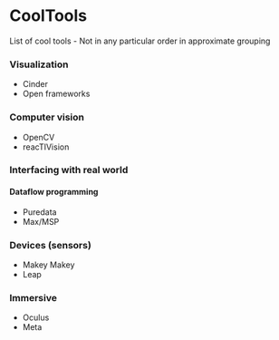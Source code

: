 # CoolTools
List of cool tools - Not in any particular order in approximate grouping

### Visualization
- Cinder
- Open frameworks

### Computer vision
- OpenCV
- reacTIVision


### Interfacing with real world 

#### Dataflow programming
- Puredata
- Max/MSP




### Devices (sensors)
- Makey Makey
- Leap

### Immersive
- Oculus
- Meta


